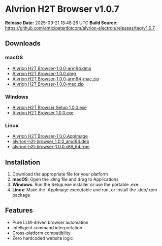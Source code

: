 # Alvrion H2T Browser v1.0.7

**Release Date:** 2025-09-21 18:48:26 UTC
**Build Source:** https://github.com/anticipaterdotcom/alvrion-electron/releases/tag/v1.0.7

## Downloads

### macOS
- [Alvrion H2T Browser-1.0.0-arm64.dmg](releases/v1.0.7/)
- [Alvrion H2T Browser-1.0.0.dmg](releases/v1.0.7/)
- [Alvrion H2T Browser-1.0.0-arm64-mac.zip](releases/v1.0.7/)
- [Alvrion H2T Browser-1.0.0-mac.zip](releases/v1.0.7/)

### Windows  
- [Alvrion H2T Browser Setup 1.0.0.exe](releases/v1.0.7/)
- [Alvrion H2T Browser 1.0.0.exe](releases/v1.0.7/)

### Linux
- [Alvrion H2T Browser-1.0.0.AppImage](releases/v1.0.7/)
- [alvrion-h2t-browser_1.0.0_amd64.deb](releases/v1.0.7/)
- [alvrion-h2t-browser-1.0.0.x86_64.rpm](releases/v1.0.7/)

## Installation

1. Download the appropriate file for your platform
2. **macOS**: Open the .dmg file and drag to Applications
3. **Windows**: Run the Setup.exe installer or use the portable .exe
4. **Linux**: Make the .AppImage executable and run, or install the .deb/.rpm package

## Features
- Pure LLM-driven browser automation
- Intelligent command interpretation  
- Cross-platform compatibility
- Zero hardcoded website logic
